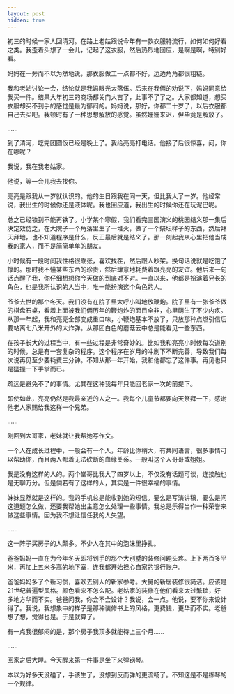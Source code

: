 ```yaml
---
layout: post
hidden: true
---
```

初三的时候一家人回清河。在路上老姑跟说今年有一款衣服特流行，如何如何好看之类。我歪着头想了一会儿，记起了这衣服，然后热烈地回应，是啊是啊，特别好看。

妈妈在一旁而不以为然地说，那衣服做工一点都不好，边边角角都很粗糙。

我和老姑讨论一会，结论就是我妈眼光太落伍。后来在我俩的劝说下，妈妈同意给我买一件。结果大年初三的商场都关门大吉了，此事不了了之。大家都知道，想买衣服却买不到手的感觉是最为郁闷的。妈妈说，那好，你都二十岁了，以后衣服都自己去买吧。我顿时有了一种思想解放的感觉。虽然姗姗来迟，但毕竟是解放了。

……

到了清河，吃完团圆饭已经是晚上了。我给亮亮打电话。他接了后很惊喜，问，你在哪呢？

我说，我在我老姑家。

他说，等一会儿我去找你。

亮亮是跟我从一岁就认识的。他的生日跟我在同一天，但比我大了一岁。他经常说，我出生的时候你还是液体呢。我也回应道，我出生的时候你还在玩泥巴呢。

总之已经铁到不能再铁了。小学某个寒假，我们看完三国演义的桃园结义那一集后决定效仿之，在大院子一个角落里生了一堆火，做了一个祭坛样子的东西，然后拜天拜地，也不知道程序是什么，反正最后就是结义了。那一刻起我从心里把他当成我的家人，而不是简简单单的朋友。

小时候有一段时间我性格很乖张，喜欢找茬，然后跟人吵架。换句话说就是吃饱了撑的。那时我不懂某些东西的珍贵，然后肆意地耗费着跟亮亮的友谊。他后来一句话点醒了我，你仔细想想你今天做的到底对不对。一直以来，他都是扮演着兄长的角色，也是我所认识的人当中，唯一能扮演这个角色的人。

爷爷去世的那个冬天。我们没有在院子里大呼小叫地放鞭炮。院子里有一张爷爷做的棋盘石桌，看着上面被我们俩历年的鞭炮炸的面目全非，心里萌生了不少内疚。从那一年起，我和亮亮全部变成重口味，小鞭炮基本不放了，只放那种点燃引信后要站离七八米开外的大炸弹。从那团白色的蘑菇云中总是能看见一些东西。

在孩子长大的过程当中，有一些过程是非常奇妙的。比如我和亮亮小时候每次道别的时候，总是有一套复杂的程序。这个程序在岁月的冲刷下不断完善，导致我们每次说再见至少要耗费三分钟。不知从那一年开始，我和他都忘了这件事。再见也只是猛握一下手掌而已。

疏远是避免不了的事情。尤其在这种我每年只能回老家一次的前提下。

即使如此，亮亮仍然是我最亲近的人之一。我每个儿童节都要向天祭拜一下，感谢他老人家赐给我这样一个兄弟。

……

刚回到大哥家，老妹就让我帮她写作文。

一个人在成长过程中，一般会有一个人，年龄比你稍大，有共同语言，很多事情可以帮助你，而且两人都着无法砍断的血缘关系。一般叫这个人哥哥或姐姐。

我是没有这样的人的。两个堂哥比我大了四岁以上，不仅没有话题可谈，连接触也是无聊万分。但是倘若有了这样的人，其实是一件很幸福的事情。

妹妹显然就是这样的。我的手机总是能收到她的短信。要么是写演讲稿，要么是问这道题怎么做，还要我帮她出主意怎么处理一些事情。我总是乐得当作一种荣誉来做这些事情。因为我不想让信任我的人失望。

……

这一阵子买房子的人颇多。不少人在其中的泡沫里挣扎。

爸爸妈妈一直在为今年冬天即将到手的那个大别墅的装修问题头疼。上下两百多平米，再加上五米多高的地下室，连我都开始担心自家的银行账户。

爸爸妈妈多了个新习惯，喜欢去别人的新家参考。大舅的新居装修很简洁。应该是21世纪普遍型风格。颜色看来不怎么配。老姑家的装修在他们看来太过繁琐，好多地方华而不实。爸爸问我，你会不会设计？我说，会一点。他说，要不你来设计得了。我说，我想象中的样子是那种装修书上的风格，更费钱，更华而不实。老爸想了想，觉得也是。于是就算了。

有一点我很郁闷的是，那个房子我顶多就能待上三个月……

……

回家之后大睡。今天醒来第一件事是坐下来弹钢琴。

本以为好多天没碰了，手该生了，没想到反而弹的更流畅了。不知这是不是练琴的一个规律。